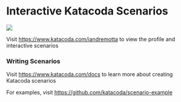 # Interactive Katacoda Scenarios

[![](http://shields.katacoda.com/katacoda/iandremotta/count.svg)](https://www.katacoda.com/iandremotta "Get your profile on Katacoda.com")

Visit https://www.katacoda.com/iandremotta to view the profile and interactive scenarios

### Writing Scenarios
Visit https://www.katacoda.com/docs to learn more about creating Katacoda scenarios

For examples, visit https://github.com/katacoda/scenario-example
